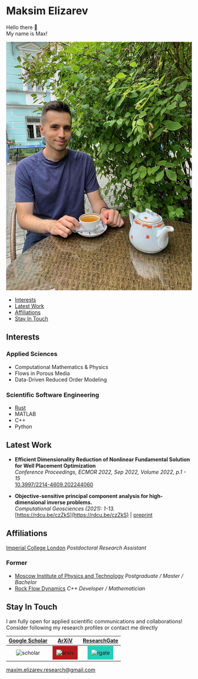 # Maksim Elizarev

Hello there 👋\
My name is Max!

![myself](https://github.com/djmaxus/djmaxus.github.io/raw/master/myself.jpg)

- [Interests](#interests)
- [Latest Work](#latest-work)
- [Affiliations](#affiliations)
- [Stay In Touch](#stay-in-touch)

## Interests

### Applied Sciences

- Computational Mathematics & Physics
- Flows in Porous Media
- Data-Driven Reduced Order Modeling

### Scientific Software Engineering

- [Rust](https://crates.io/users/djmaxus)
- MATLAB
- C++
- Python

## Latest Work

- **Efficient Dimensionality Reduction of Nonlinear Fundamental Solution for Well Placement Optimization**\
  _Conference Proceedings, ECMOR 2022, Sep 2022, Volume 2022, p.1 - 15_\
  [10.3997/2214-4609.202244060](https://doi.org/10.3997/2214-4609.202244060)

- **Objective-sensitive principal component analysis for high-dimensional inverse problems.**\
  _Computational Geosciences (2021): 1-13._\
  [https://rdcu.be/czZkS](https://rdcu.be/czZkS) | [preprint](https://arxiv.org/abs/2006.04527)

## Affiliations

[Imperial College London](https://www.imperial.ac.uk/subsurface-co2/) _Postdoctoral Research Assistant_

### Former

- [Moscow Institute of Physics and Technology](https://mipt.ru/english/)
  _Postgraduate / Master / Bachelor_
- [Rock Flow Dynamics](https://rfdyn.com/)
  _C++ Developer / Mathematician_

## Stay In Touch

I am fully open for applied scientific communications and collaborations!
Consider following my research profiles or contact me directly

|                                       [Google Scholar][ref:scholar]                                       |                                                                           [ArXiV][ref:arxiv]                                                                            |                                                                      [ResearchGate][ref:rgate]                                                                       |
| :-------------------------------------------------------------------------------------------------------: | :---------------------------------------------------------------------------------------------------------------------------------------------------------------------: | :------------------------------------------------------------------------------------------------------------------------------------------------------------------: |
| <img src="https://scholar.google.com/citations/images/avatar_scholar_256.png" alt="scholar" width="128"/> | <img src="https://static.arxiv.org/static/browse/0.3.4/images/arxiv-logo-one-color-white.svg" alt="arxiv" width="128" style="background-color:#b31b1b; padding:10px;"/> | <img src="https://c5.rgstatic.net/m/433110575315790/images/template/brand-header-logo.svg" alt="rgate" width="128" style="background-color:#28ccbb; padding:10px;"/> |

[maxim.elizarev.research@gmail.com](mailto:maxim.elizarev.research@gmail.com)

[ref:scholar]: https://scholar.google.com/citations?user=qt24IhcAAAAJ
[ref:arxiv]: http://arxiv.org/a/elizarev_m_1
[ref:rgate]: https://www.researchgate.net/profile/Maksim_Elizarev

<!-- [pic:scholar]: https://scholar.google.com/citations/images/avatar_scholar_256.png -->
<!-- [pic:arxiv]: https://static.arxiv.org/static/browse/0.3.2.8/images/icons/smileybones-pixel.png -->
<!-- [pic:rgate]: https://c5.rgstatic.net/m/433110575315790/images/template/brand-header-logo.svg -->
<!-- https://static.arxiv.org/static/browse/0.3.4/images/arxiv-logo-one-color-white.svg -->
